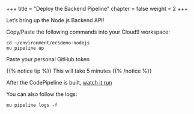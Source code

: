 +++
title = "Deploy the Backend Pipeline"
chapter = false
weight = 2
+++

Let’s bring up the Node.js Backend API!

Copy/Paste the following commands into your Cloud9 workspace:

```
cd ~/environment/ecsdemo-nodejs
mu pipeline up
```
Paste your personal GitHub token

{{% notice tip %}}
This will take 5 minutes
{{% /notice %}}

After the CodePipeline is built, [watch it run](https://console.aws.amazon.com/codepipeline/home?region=us-east-1#/view/mu-ecsdemo-nodejs)

You can also follow the logs:
```
mu pipeline logs -f
```
